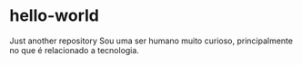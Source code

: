 # hello-world
Just another repository
Sou uma ser humano muito curioso, principalmente no que é relacionado a tecnologia.

